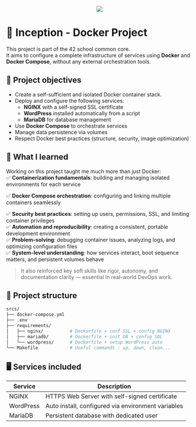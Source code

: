 <p align="center">
  <img src="https://github.com/ayogun/42-project-badges/blob/main/badges/inceptione.png">
</p>

# 💾 Inception - Docker Project

This project is part of the 42 school common core.  
It aims to configure a complete infrastructure of services using **Docker** and **Docker Compose**, without any external orchestration tools.


## 🔧 Project objectives

- Create a self-sufficient and isolated Docker container stack.
- Deploy and configure the following services:
  - **NGINX** with a self-signed SSL certificate
  - **WordPress** installed automatically from a script
  - **MariaDB** for database management
- Use **Docker Compose** to orchestrate services
- Manage data persistence via volumes
- Respect Docker best practices (structure, security, image optimization)   

## 🧠 What I learned

Working on this project taught me much more than just Docker:   
✅ **Containerization fundamentals**: building and managing isolated environments for each service  

✅ **Docker Compose orchestration**: configuring and linking multiple containers seamlessly   

✅ **Security best practices**: setting up users, permissions, SSL, and limiting container privileges   
✅ **Automation and reproducibility**: creating a consistent, portable development environment   
✅ **Problem-solving**: debugging container issues, analyzing logs, and optimizing configuration files   
✅ **System-level understanding**: how services interact, boot sequence matters, and persistent volumes behave   

> It also reinforced key soft skills like rigor, autonomy, and documentation clarity — essential in real-world DevOps work.   

## 📁 Project structure

```bash
srcs/
├── docker-compose.yml
├── .env
├── requirements/
│   ├── nginx/          # Dockerfile + conf SSL + config NGINX
│   ├── mariadb/        # Dockerfile + init DB + config SQL
│   └── wordpress/      # Dockerfile + setup WordPress auto
└── Makefile            # Useful commands : up, down, clean...
```
     
## 🖥️ Services included

| Service	| Description |
|---      |---          |
| NGINX | HTTPS Web Server with self-signed certificate |
| WordPress | Auto install, configured via environment variables |
| MariaDB | Persistent database with dedicated user | 
